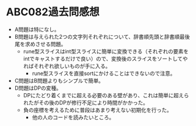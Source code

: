 # ABC082過去問感想

- A問題は特になし。
- B問題は与えられた2つの文字列それぞれについて、辞書順先頭と辞書順最後尾を求めさせる問題。
  - rune型スライスはint型スライスに簡単に変換できる（それぞれの要素をintでキャストするだけで良い）ので、変換後のスライスをソートしてやればそれぞれ欲しいものが手に入る。
    - rune型スライスを直接sortにかけることはできないので注意。
- C問題はB問題よりもシンプルで簡単。
- D問題はDPの変種。
  - DPにたどり着くまでに超える必要のある壁があり、これは簡単に超えられたがその後のDPが修行不足により時間がかかった。
  - 負の座標を考えるために普段はあまり考えない初期化を行った。
    - 他の人のコードを読みたいところ。
